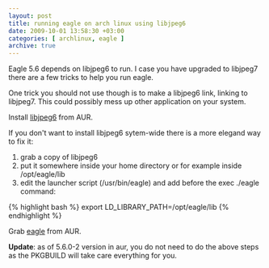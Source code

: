 ```yaml
---
layout: post
title: running eagle on arch linux using libjpeg6
date: 2009-10-01 13:58:30 +03:00
categories: [ archlinux, eagle ]
archive: true
---
```

Eagle 5.6 depends on libjpeg6 to run. I case you have upgraded to libjpeg7 there are a few tricks to help you run eagle.

One trick you should not use though is to make a libjpeg6 link, linking to libjpeg7.
This could possibly mess up other application on your system.

Install [libjpeg6](http://aur.archlinux.org/packages.php?ID=28427) from AUR.

If you don't want to install libjpeg6 sytem-wide there is a more elegand way to fix it:
1. grab a copy of libjpeg6
2. put it somewhere inside your home directory or for example inside /opt/eagle/lib
3. edit the launcher script (/usr/bin/eagle) and add before the exec ./eagle command:

{% highlight bash %}
export LD_LIBRARY_PATH=/opt/eagle/lib
{% endhighlight %}

Grab [eagle](http://aur.archlinux.org/packages.php?ID=15941) from AUR.

**Update**: as of 5.6.0-2 version in aur, you do not need to do the above steps as the PKGBUILD will take care everything for you.
